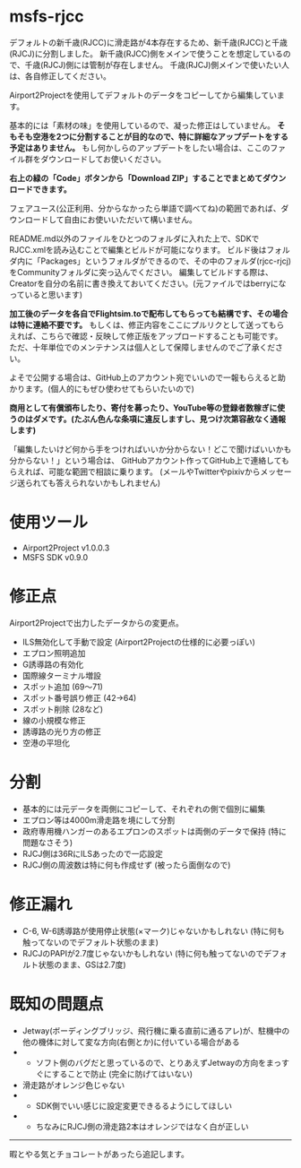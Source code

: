 # msfs-rjcc

デフォルトの新千歳(RJCC)に滑走路が4本存在するため、新千歳(RJCC)と千歳(RJCJ)に分割しました。
新千歳(RJCC)側をメインで使うことを想定しているので、千歳(RJCJ)側には管制が存在しません。
千歳(RJCJ)側メインで使いたい人は、各自修正してください。

Airport2Projectを使用してデフォルトのデータをコピーしてから編集しています。

基本的には「素材の味」を使用しているので、凝った修正はしていません。
**そもそも空港を2つに分割することが目的なので、特に詳細なアップデートをする予定はありません。**
もし何かしらのアップデートをしたい場合は、ここのファイル群をダウンロードしてお使いください。

__右上の緑の「Code」ボタンから「Download ZIP」することでまとめてダウンロードできます。__

フェアユース(公正利用、分からなかったら単語で調べてね)の範囲であれば、ダウンロードして自由にお使いいただいて構いません。

README.md以外のファイルをひとつのフォルダに入れた上で、SDKでRJCC.xmlを読み込むことで編集とビルドが可能になります。
ビルド後はフォルダ内に「Packages」というフォルダができるので、その中のフォルダ(rjcc-rjcj)をCommunityフォルダに突っ込んでください。
編集してビルドする際は、Creatorを自分の名前に書き換えておいてください。(元ファイルではberryになっていると思います)

**加工後のデータを各自でFlightsim.toで配布してもらっても結構です、その場合は特に連絡不要です。**
もしくは、修正内容をここにプルリクとして送ってもらえれば、こちらで確認・反映して修正版をアップロードすることも可能です。
ただ、十年単位でのメンテナンスは個人として保障しませんのでご了承ください。

よそで公開する場合は、GitHub上のアカウント宛でいいので一報もらえると助かります。(個人的にもぜひ使わせてもらいたいので)

**商用として有償頒布したり、寄付を募ったり、YouTube等の登録者数稼ぎに使うのはダメです。(たぶん色んな条項に違反しますし、見つけ次第容赦なく通報します)**

「編集したいけど何から手をつければいいか分からない！どこで聞けばいいかも分からない！」という場合は、
GitHubアカウント作ってGitHub上で連絡してもらえれば、可能な範囲で相談に乗ります。
(メールやTwitterやpixivからメッセージ送られても答えられないかもしれません)

# 使用ツール
* Airport2Project v1.0.0.3
* MSFS SDK v0.9.0

# 修正点
Airport2Projectで出力したデータからの変更点。
* ILS無効化して手動で設定 (Airport2Projectの仕様的に必要っぽい)
* エプロン照明追加
* G誘導路の有効化
* 国際線ターミナル増設
* スポット追加 (69～71)
* スポット番号誤り修正 (42→64)
* スポット削除 (28など)
* 線の小規模な修正
* 誘導路の光り方の修正
* 空港の平坦化

# 分割
* 基本的には元データを両側にコピーして、それぞれの側で個別に編集
* エプロン等は4000m滑走路を境にして分割
* 政府専用機ハンガーのあるエプロンのスポットは両側のデータで保持 (特に問題なさそう)
* RJCJ側は36RにILSあったので一応設定
* RJCJ側の周波数は特に何も作成せず (被ったら面倒なので)

# 修正漏れ
* C-6, W-6誘導路が使用停止状態(×マーク)じゃないかもしれない (特に何も触ってないのでデフォルト状態のまま)
* RJCJのPAPIが2.7度じゃないかもしれない (特に何も触ってないのでデフォルト状態のまま、GSは2.7度)

# 既知の問題点
* Jetway(ボーディングブリッジ、飛行機に乗る直前に通るアレ)が、駐機中の他の機体に対して変な方向(右側とか)に付いている場合がある
* * ソフト側のバグだと思っているので、とりあえずJetwayの方向をまっすぐにすることで防止 (完全に防げてはいない)
* 滑走路がオレンジ色じゃない
* * SDK側でいい感じに設定変更できるるようにしてほしい
* * ちなみにRJCJ側の滑走路2本はオレンジではなく白が正しい

---

暇とやる気とチョコレートがあったら追記します。
